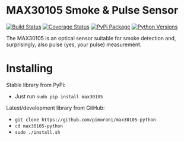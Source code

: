 # MAX30105 Smoke & Pulse Sensor

[![Build Status](https://travis-ci.com/pimoroni/max30105-python.svg?branch=master)](https://travis-ci.com/pimoroni/max30105-python)
[![Coverage Status](https://coveralls.io/repos/github/pimoroni/max30105-python/badge.svg?branch=master)](https://coveralls.io/github/pimoroni/max30105-python?branch=master)
[![PyPi Package](https://img.shields.io/pypi/v/max30105.svg)](https://pypi.python.org/pypi/max30105)
[![Python Versions](https://img.shields.io/pypi/pyversions/max30105.svg)](https://pypi.python.org/pypi/max30105)

The MAX30105 is an optical sensor suitable for smoke detection and, surprisingly, also pulse (yes, your pulse) measurement.

# Installing

Stable library from PyPi:

* Just run `sudo pip install max30105`

Latest/development library from GitHub:

* `git clone https://github.com/pimoroni/max30105-python`
* `cd max30105-python`
* `sudo ./install.sh`

